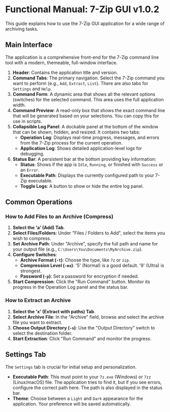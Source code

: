 # Functional Manual: 7-Zip GUI v1.0.2

This guide explains how to use the 7-Zip GUI application for a wide range of archiving tasks.

## Main Interface

The application is a comprehensive front-end for the 7-Zip command line tool with a modern, themeable, full-window interface.

1.  **Header**: Contains the application title and version.
2.  **Command Tabs**: The primary navigation. Select the 7-Zip command you want to perform (e.g., `Add`, `Extract`, `List`). There are also tabs for `Settings` and `Help`.
3.  **Command Form**: A dynamic area that shows all the relevant options (switches) for the selected command. This area uses the full application width.
4.  **Command Preview**: A read-only box that shows the exact command line that will be generated based on your selections. You can copy this for use in scripts.
5.  **Collapsible Log Panel**: A dockable panel at the bottom of the window that can be shown, hidden, and resized. It contains two tabs:
    - **Operation Log**: Displays real-time progress, messages, and errors from the 7-Zip process for the current operation.
    - **Application Log**: Shows detailed application-level logs for debugging.
6.  **Status Bar**: A persistent bar at the bottom providing key information:
    - **Status**: Shows if the app is `Idle`, `Running`, or finished with `Success` or an `Error`.
    - **Executable Path**: Displays the currently configured path to your 7-Zip executable.
    - **Toggle Logs**: A button to show or hide the entire log panel.

## Common Operations

### How to Add Files to an Archive (Compress)

1.  **Select the 'a' (Add) Tab**.
2.  **Select Files/Folders**: Under "Files / Folders to Add", select the items you wish to compress.
3.  **Set Archive Path**: Under "Archive", specify the full path and name for your output file (e.g., `C:\Users\You\Documents\MyArchive.zip`).
4.  **Configure Switches**:
    - **Archive Format (`-t`)**: Choose the type, like `7z` or `zip`.
    - **Compression Level (`-mx`)**: '5' (Normal) is a good default. '9' (Ultra) is strongest.
    - **Password (`-p`)**: Set a password for encryption if needed.
5.  **Start Compression**: Click the "Run Command" button. Monitor its progress in the Operation Log panel and the status bar.

### How to Extract an Archive

1.  **Select the 'x' (Extract with paths) Tab**.
2.  **Select Archive File**: In the "Archive" field, browse and select the archive file you want to extract.
3.  **Choose Output Directory (`-o`)**: Use the "Output Directory" switch to select the destination folder.
4.  **Start Extraction**: Click "Run Command" and monitor the progress.

## Settings Tab

The `Settings` tab is crucial for initial setup and personalization.
- **Executable Path**: This must point to your `7z.exe` (Windows) or `7zz` (Linux/macOS) file. The application tries to find it, but if you see errors, configure the correct path here. The path is also displayed in the status bar.
- **Theme**: Choose between a `Light` and `Dark` appearance for the application. Your preference will be saved automatically.